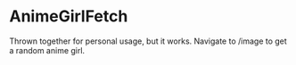 # AnimeGirlFetch
Thrown together for personal usage, but it works. Navigate to /image to get a random anime girl.
